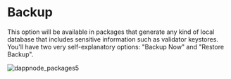 # Backup

This option will be available in packages that generate any kind of local database that includes sensitive information such as validator keystores. You'll have two very self-explanatory options: "Backup Now" and "Restore Backup".

![dappnode_packages5](/img/dappnode_packages5.png)
